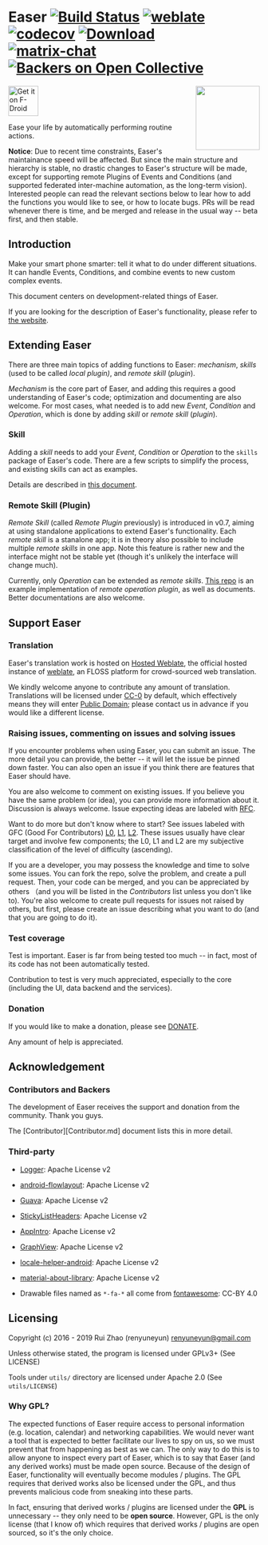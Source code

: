Easer [![Build Status](https://travis-ci.org/renyuneyun/Easer.svg?branch=master)](https://travis-ci.org/renyuneyun/Easer) [![weblate](https://hosted.weblate.org/widgets/easer/-/svg-badge.svg)](https://hosted.weblate.org/engage/easer/?utm_source=widget) [![codecov](https://codecov.io/gh/renyuneyun/Easer/branch/master/graph/badge.svg)](https://codecov.io/gh/renyuneyun/Easer) [ ![Download](https://api.bintray.com/packages/renyuneyun/Android/Easer/images/download.svg) ](https://bintray.com/renyuneyun/Android/Easer/_latestVersion)  
[![matrix-chat](https://matrix.to/img/matrix-badge.svg)](https://matrix.to/#/#Easer:matrix.org) [![Backers on Open Collective](https://opencollective.com/Easer/backers/badge.svg)](Contributor.md)
=======
[<img src="https://f-droid.org/badge/get-it-on.png"
      alt="Get it on F-Droid"
      height="60">](https://f-droid.org/app/ryey.easer)
<img align="right" src='./app/src/main/ic_launcher-web.png' width='128' height='128'/>

Ease your life by automatically performing routine actions.

**Notice**: Due to recent time constraints, Easer's maintainance speed will be affected. But since the main structure and hierarchy is stable, no drastic changes to Easer's structure will be made, except for supporting remote Plugins of Events and Conditions (and supported federated inter-machine automation, as the long-term vision). Interested people can read the relevant sections below to lear how to add the functions you would like to see, or how to locate bugs. PRs will be read whenever there is time, and be merged and release in the usual way -- beta first, and then stable.

Introduction
-----
Make your smart phone smarter: tell it what to do under different situations. It can handle Events, Conditions, and combine events to new custom complex events.  

This document centers on development-related things of Easer.

If you are looking for the description of Easer's functionality, please refer to [the website](https://renyuneyun.github.io/Easer/en/).

Extending Easer
------

There are three main topics of adding functions to Easer: *mechanism*, *skills* (used to be called *local plugin)*, and *remote skill* (*plugin*).

*Mechanism* is the core part of Easer, and adding this requires a good understanding of Easer's code; optimization and documenting are also welcome.
For most cases, what needed is to add new *Event*, *Condition* and *Operation*, which is done by adding *skill* or *remote skill* (*plugin*).

### Skill

Adding a *skill* needs to add your *Event*, *Condition* or *Operation* to the `skills` package of Easer's code. There are a few scripts to simplify the process, and existing skills can act as examples.

Details are described in [this document](https://renyuneyun.github.io/Easer/en/EXTEND).

### Remote Skill (Plugin)

*Remote Skill* (called *Remote Plugin* previously) is introduced in v0.7, aiming at using standalone applications to extend Easer's functionality.
Each *remote skill* is a stanalone app; it is in theory also possible to include multiple *remote skills* in one app. Note this feature is rather new and the interface might not be stable yet (though it's unlikely the interface will change much).

Currently, only *Operation* can be extended as *remote skills*. [This repo](https://github.com/renyuneyun/EaserOperationPluginExample) is an example implementation of *remote operation plugin*, as well as documents. Better documentations are also welcome.


Support Easer
------
### Translation
Easer's translation work is hosted on [Hosted Weblate](https://hosted.weblate.org/projects/easer/), the official hosted instance of [weblate](https://weblate.org), an FLOSS platform for crowd-sourced web translation.

We kindly welcome anyone to contribute any amount of translation.
Translations will be licensed under [CC-0](https://creativecommons.org/choose/zero/) by default, which effectively means they will enter [Public Domain](https://en.wikipedia.org/wiki/Public_domain); please contact us in advance if you would like a different license.

### Raising issues, commenting on issues and solving issues
If you encounter problems when using Easer, you can submit an issue. The more detail you can provide, the better -- it will let the issue be pinned down faster.
You can also open an issue if you think there are features that Easer should have.

You are also welcome to comment on existing issues. If you believe you have the same problem (or idea), you can provide more information about it. Discussion is always welcome.
Issue expecting ideas are labeled with [RFC](https://github.com/renyuneyun/Easer/issues?q=is%3Aopen+label%3A%22RFC+%2F+Discussion+Wanted%22).

Want to do more but don't know where to start? See issues labeled with GFC (Good For Contributors) [L0](https://github.com/renyuneyun/Easer/issues?q=is%3Aissue+is%3Aopen+label%3A%22GFC%3A+L0%22), [L1](https://github.com/renyuneyun/Easer/issues?q=is%3Aissue+is%3Aopen+label%3A%22GFC%3A+L1%22), [L2](https://github.com/renyuneyun/Easer/issues?q=is%3Aissue+is%3Aopen+label%3A%22GFC%3A+L2%22). These issues usually have clear target and involve few components; the L0, L1 and L2 are my subjective classification of the level of difficulty (ascending).

If you are a developer, you may possess the knowledge and time to solve some issues. You can fork the repo, solve the problem, and create a pull request. Then, your code can be merged, and you can be appreciated by others （and you will be listed in the *Contributors* list unless you don't like to).
You're also welcome to create pull requests for issues not raised by others, but first, please create an issue describing what you want to do (and that you are going to do it).

### Test coverage
Test is important.
Easer is far from being tested too much -- in fact, most of its code has not been automatically tested.

Contribution to test is very much appreciated, especially to the core (including the UI, data backend and the services).

### Donation

If you would like to make a donation, please see [DONATE](https://renyuneyun.github.io/Easer/en/DONATE).

Any amount of help is appreciated.

Acknowledgement
------

### Contributors and Backers

The development of Easer receives the support and donation from the community. Thank you guys.

The [Contributor][Contributor.md] document lists this in more detail.

### Third-party

* [Logger](https://github.com/orhanobut/logger): Apache License v2
* [android-flowlayout](https://github.com/ApmeM/android-flowlayout): Apache License v2
* [Guava](https://github.com/google/guava): Apache License v2
* [StickyListHeaders](https://github.com/emilsjolander/StickyListHeaders): Apache License v2
* [AppIntro](https://github.com/AppIntro/AppIntro): Apache License v2
* [GraphView](https://github.com/Team-Blox/GraphView): Apache License v2
* [locale-helper-android](https://github.com/zeugma-solutions/locale-helper-android): Apache License v2
* [material-about-library](https://github.com/daniel-stoneuk/material-about-library): Apache License v2

* Drawable files named as `*-fa-*` all come from [fontawesome](https://fontawesome.com/): CC-BY 4.0

Licensing
------
Copyright (c) 2016 - 2019 Rui Zhao (renyuneyun) <renyuneyun@gmail.com>

Unless otherwise stated, the program is licensed under GPLv3+ (See LICENSE)

Tools under `utils/` directory are licensed under Apache 2.0 (See `utils/LICENSE`)

### Why GPL?

The expected functions of Easer require access to personal information (e.g. location, calendar) and networking capabilities. We would never want a tool that is expected to better facilitate our lives to spy on us, so we must prevent that from happening as best as we can. The only way to do this is to allow anyone to inspect every part of Easer, which is to say that Easer (and any derived works) must be made open source.
Because of the design of Easer, functionality will eventually become modules / plugins. The GPL requires that derived works also be licensed under the GPL, and thus prevents malicious code from sneaking into these parts.

In fact, ensuring that derived works / plugins are licensed under the **GPL** is unnecessary -- they only need to be **open source**. However, GPL is the only license (that I know of) which requires that derived works / plugins are open sourced, so it's the only choice.

